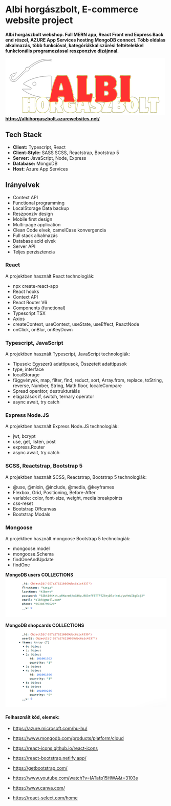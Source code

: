 # Albi horgászbolt, E-commerce website project

**Albi horgászbolt webshop. Full MERN app, React Front end Express Back end részel, AZURE App Services hosting MongoDB connect. Több oldalas alkalmazás, több funkcióval, kategóriákkal szűrési feltételekkel funkcionális programozással reszponzíve dizájnnal.**

![Logo](./client/src/img/logo.png)
**https://albihorgaszbolt.azurewebsites.net/**

## Tech Stack

- **Client:** Typescript, React
- **Client-Style:** SASS SCSS, Reactstrap, Bootstrap 5
- **Server:** JavaScript, Node, Express
- **Database:** MongoDB
- **Host:** Azure App Services

## Irányelvek

- Context API
- Functional programming
- LocalStorage Data backup
- Reszponzív design
- Mobile first design
- Multi-page application
- Clean Code elvek, camelCase konvergencia
- Full stack alkalmazás
- Database acid elvek
- Server API
- Teljes perzisztencia

### React

A projektben használt React technologiák:

- npx create-react-app
- React hooks
- Context API
- React Router V6
- Components (functional)
- Typescript TSX
- Axios
- createContext, useContext, useState, useEffect, ReactNode
- onClick, onBlur, onKeyDown

### Typescript, JavaScript

A projektben használt Typescript, JavaScript technologiák:

- Tipusok: Egyszerű adattípusok, Összetett adattípusok
- type, interface
- localStorage
- függvények, map, filter, find, reduct, sort, Array.from, replace, toString, reverse, Number, String, Math.floor, localeCompare
- Spread operátor, destrukturálás
- elágazások if, switch, ternary operator
- async await, try catch

### Express Node.JS

A projektben használt Express Node.JS technologiák:

- jwt, bcrypt
- use, get, listen, post
- express.Router
- async await, try catch

### SCSS, Reactstrap, Bootstrap 5

A projektben használt SCSS, Reactstrap, Bootstrap 5 technologiák:

- @use, @mixin, @include, @media, @keyframes
- Flexbox, Grid, Positioning, Before-After
- variable: color, font-size, weight, media breakpoints
- css-reset
- Bootstrap Offcanvas
- Bootstrap Modals

### Mongoose

A projektben használt mongoose Bootstrap 5 technologiák:

- mongoose.model
- mongoose.Schema
- findOneAndUpdate
- findOne

**MongoDB users COLLECTIONS**
![users-COLLECTIONS](./doc/doc-mongo-00.png)

**MongoDB shopcards COLLECTIONS**
![shopcards-COLLECTIONS](./doc/doc-mongo-01.png)

#### Felhasznált kód, elemek:

- https://azure.microsoft.com/hu-hu/
- https://www.mongodb.com/products/platform/cloud

- https://react-icons.github.io/react-icons
- https://react-bootstrap.netlify.app/
- https://getbootstrap.com/
- https://www.youtube.com/watch?v=lATafp15HWA&t=3103s
- https://www.canva.com/
- https://react-select.com/home
